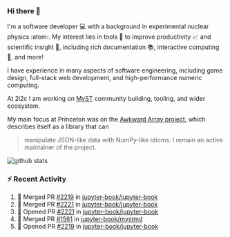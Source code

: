 ### Hi there 👋 

I'm a software developer 💻 with a background in experimental nuclear physics :atom:. My interest lies in tools :wrench: to improve productivity :chart_with_upwards_trend: and scientific insight :telescope:, including rich documentation 📚, interactive computing 🧮, and more! 

I have experience in many aspects of software engineering, including game design, full-stack web development, and high-performance numeric computing. 

At 2i2c I am working on [MyST](https://github.com/jupyter-book/mystmd) community building, tooling, and wider ecosystem. 

My main focus at Princeton was on the [Awkward Array project](awkward-array.org/), which describes itself as a library that can 
> manipulate JSON-like data with NumPy-like idioms. I remain an active maintainer of the project. 

![github stats](https://github-readme-stats.vercel.app/api?username=agoose77&show_icons=true&hide_rank=true&hide_title=true&bg_color=30,e76445,904e95&text_color=efe3ec&icon_color=efe3ec)
<!--
**agoose77/agoose77** is a ✨ _special_ ✨ repository because its `README.md` (this file) appears on your GitHub profile.

Here are some ideas to get you started:

- 🔭 I’m currently working on ...
- 🌱 I’m currently learning ...
- 👯 I’m looking to collaborate on ...
- 🤔 I’m looking for help with ...
- 💬 Ask me about ...
- 📫 How to reach me: ...
- 😄 Pronouns: ...
- ⚡ Fun fact: ...
-->

### :zap: Recent Activity

<!--START_SECTION:activity-->
1. 🎉 Merged PR [#2219](https://github.com/jupyter-book/jupyter-book/pull/2219) in [jupyter-book/jupyter-book](https://github.com/jupyter-book/jupyter-book)
2. 🎉 Merged PR [#2221](https://github.com/jupyter-book/jupyter-book/pull/2221) in [jupyter-book/jupyter-book](https://github.com/jupyter-book/jupyter-book)
3. 💪 Opened PR [#2221](https://github.com/jupyter-book/jupyter-book/pull/2221) in [jupyter-book/jupyter-book](https://github.com/jupyter-book/jupyter-book)
4. 🎉 Merged PR [#1561](https://github.com/jupyter-book/mystmd/pull/1561) in [jupyter-book/mystmd](https://github.com/jupyter-book/mystmd)
5. 💪 Opened PR [#2219](https://github.com/jupyter-book/jupyter-book/pull/2219) in [jupyter-book/jupyter-book](https://github.com/jupyter-book/jupyter-book)
<!--END_SECTION:activity-->
